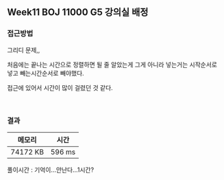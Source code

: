 ## Week11 BOJ 11000 G5 강의실 배정

### 접근방법
그리디 문제,,


처음에는 끝나는 시간으로 정렬하면 될 줄 알았는게 그게 아니라 넣는거는 시작순서로 넣고 빼는시간순서로 빼야했다.

접근에 있어서 시간이 많이 걸렸던 것 같다.

<br>

### 결과

|메모리|시간|
|:---:|:---:|
|74172 KB|596	 ms|

풀이시간 : 기억이...안난다...1시간?
